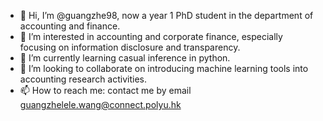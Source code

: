 - 👋 Hi, I’m @guangzhe98, now a year 1 PhD student in the department of accounting and finance.
- 👀 I’m interested in accounting and corporate finance, especially focusing on information disclosure and transparency.
- 🌱 I’m currently learning casual inference in python.
- 💞️ I’m looking to collaborate on introducing machine learning tools into accounting research activities.
- 📫 How to reach me: contact me by email guangzhelele.wang@connect.polyu.hk

<!---
guangzhe98/guangzhe98 is a ✨ special ✨ repository because its `README.md` (this file) appears on your GitHub profile.
You can click the Preview link to take a look at your changes.
--->
